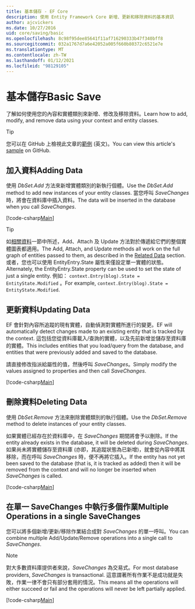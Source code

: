 ```yaml
---
title: 基本儲存 - EF Core
description: 使用 Entity Framework Core 新增、更新和移除資料的基本資訊
author: ajcvickers
ms.date: 10/27/2016
uid: core/saving/basic
ms.openlocfilehash: 8c98f95dee85641f11af716290333b47f340bff8
ms.sourcegitcommit: 032a1767d7a6e42052a005f660b80372c6521e7e
ms.translationtype: MT
ms.contentlocale: zh-TW
ms.lasthandoff: 01/12/2021
ms.locfileid: "98129105"
---
```

# <a name="basic-save"></a><span data-ttu-id="cf51a-103">基本儲存</span><span class="sxs-lookup"><span data-stu-id="cf51a-103">Basic Save</span></span>

<span data-ttu-id="cf51a-104">了解如何使用您的內容和實體類別來新增、修改及移除資料。</span><span class="sxs-lookup"><span data-stu-id="cf51a-104">Learn how to add, modify, and remove data using your context and entity classes.</span></span>

> [!TIP]
> <span data-ttu-id="cf51a-105">您可以在 GitHub 上檢視此文章的[範例](https://github.com/dotnet/EntityFramework.Docs/tree/master/samples/core/Saving/Basics/) \(英文\)。</span><span class="sxs-lookup"><span data-stu-id="cf51a-105">You can view this article's [sample](https://github.com/dotnet/EntityFramework.Docs/tree/master/samples/core/Saving/Basics/) on GitHub.</span></span>

## <a name="adding-data"></a><span data-ttu-id="cf51a-106">加入資料</span><span class="sxs-lookup"><span data-stu-id="cf51a-106">Adding Data</span></span>

<span data-ttu-id="cf51a-107">使用 *DbSet.Add* 方法來新增實體類別的新執行個體。</span><span class="sxs-lookup"><span data-stu-id="cf51a-107">Use the *DbSet.Add* method to add new instances of your entity classes.</span></span> <span data-ttu-id="cf51a-108">當您呼叫 *SaveChanges* 時，將會在資料庫中插入資料。</span><span class="sxs-lookup"><span data-stu-id="cf51a-108">The data will be inserted in the database when you call *SaveChanges*.</span></span>

[!code-csharp[Main](../../../samples/core/Saving/Basics/Sample.cs#Add)]

> [!TIP]
> <span data-ttu-id="cf51a-109">如[相關資料](xref:core/saving/related-data)一節中所述，Add、Attach 及 Update 方法對於傳遞給它們的整個實體圖表都適用。</span><span class="sxs-lookup"><span data-stu-id="cf51a-109">The Add, Attach, and Update methods all work on the full graph of entities passed to them, as described in the [Related Data](xref:core/saving/related-data) section.</span></span> <span data-ttu-id="cf51a-110">或者，您也可以使用 EntityEntry.State 屬性來僅設定單一實體的狀態。</span><span class="sxs-lookup"><span data-stu-id="cf51a-110">Alternately, the EntityEntry.State property can be used to set the state of just a single entity.</span></span> <span data-ttu-id="cf51a-111">例如： `context.Entry(blog).State = EntityState.Modified` 。</span><span class="sxs-lookup"><span data-stu-id="cf51a-111">For example, `context.Entry(blog).State = EntityState.Modified`.</span></span>

## <a name="updating-data"></a><span data-ttu-id="cf51a-112">更新資料</span><span class="sxs-lookup"><span data-stu-id="cf51a-112">Updating Data</span></span>

<span data-ttu-id="cf51a-113">EF 會針對內容所追蹤的現有實體，自動偵測對實體所進行的變更。</span><span class="sxs-lookup"><span data-stu-id="cf51a-113">EF will automatically detect changes made to an existing entity that is tracked by the context.</span></span> <span data-ttu-id="cf51a-114">這包括您從資料庫載入/查詢的實體，以及先前新增並儲存至資料庫的實體。</span><span class="sxs-lookup"><span data-stu-id="cf51a-114">This includes entities that you load/query from the database, and entities that were previously added and saved to the database.</span></span>

<span data-ttu-id="cf51a-115">請直接修改指派給屬性的值，然後呼叫 *SaveChanges*。</span><span class="sxs-lookup"><span data-stu-id="cf51a-115">Simply modify the values assigned to properties and then call *SaveChanges*.</span></span>

[!code-csharp[Main](../../../samples/core/Saving/Basics/Sample.cs#Update)]

## <a name="deleting-data"></a><span data-ttu-id="cf51a-116">刪除資料</span><span class="sxs-lookup"><span data-stu-id="cf51a-116">Deleting Data</span></span>

<span data-ttu-id="cf51a-117">使用 *DbSet.Remove* 方法來刪除實體類別的執行個體。</span><span class="sxs-lookup"><span data-stu-id="cf51a-117">Use the *DbSet.Remove* method to delete instances of your entity classes.</span></span>

<span data-ttu-id="cf51a-118">如果實體已經存在於資料庫中，在 *SaveChanges* 期間將會予以刪除。</span><span class="sxs-lookup"><span data-stu-id="cf51a-118">If the entity already exists in the database, it will be deleted during *SaveChanges*.</span></span> <span data-ttu-id="cf51a-119">如果尚未將實體儲存至資料庫 (亦即，其追蹤狀態為已新增)，就會從內容中將其移除，而在呼叫 *SaveChanges* 時，便不再將它插入。</span><span class="sxs-lookup"><span data-stu-id="cf51a-119">If the entity has not yet been saved to the database (that is, it is tracked as added) then it will be removed from the context and will no longer be inserted when *SaveChanges* is called.</span></span>

[!code-csharp[Main](../../../samples/core/Saving/Basics/Sample.cs#Remove)]

## <a name="multiple-operations-in-a-single-savechanges"></a><span data-ttu-id="cf51a-120">在單一 SaveChanges 中執行多個作業</span><span class="sxs-lookup"><span data-stu-id="cf51a-120">Multiple Operations in a single SaveChanges</span></span>

<span data-ttu-id="cf51a-121">您可以將多個新增/更新/移除作業結合成對 *SaveChanges* 的單一呼叫。</span><span class="sxs-lookup"><span data-stu-id="cf51a-121">You can combine multiple Add/Update/Remove operations into a single call to *SaveChanges*.</span></span>

> [!NOTE]
> <span data-ttu-id="cf51a-122">對大多數資料庫提供者來說，*SaveChanges* 為交易式。</span><span class="sxs-lookup"><span data-stu-id="cf51a-122">For most database providers, *SaveChanges* is transactional.</span></span> <span data-ttu-id="cf51a-123">這意謂著所有作業不是成功就是失敗，作業一律不會只有部分套用的情況。</span><span class="sxs-lookup"><span data-stu-id="cf51a-123">This means  all the operations will either succeed or fail and the operations will never be left partially applied.</span></span>

[!code-csharp[Main](../../../samples/core/Saving/Basics/Sample.cs#MultipleOperations)]
